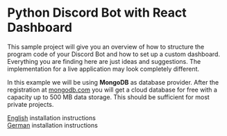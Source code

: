 # Python Discord Bot with React Dashboard
This sample project will give you an overview of how to structure the program code of your Discord Bot and how to set up a custom dashboard. Everything you are finding here are just ideas and suggestions. The implementation for a live application may look completely different.

In this example we will be using **MongoDB** as database provider. After the registration at [mongodb.com](https://www.mongodb.com/cloud/atlas/register) you will get a cloud database for free with a capacity up to 500 MB data storage. This should be sufficient for most private projects.

[English](README.en.md) installation instructions\
[German](README.de.md) installation instructions